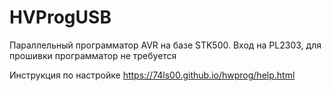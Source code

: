 # HVProgUSB

Параллельный программатор AVR на базе STK500. Вход на PL2303, для прошивки программатор не требуется

Инструкция по настройке https://74ls00.github.io/hwprog/help.html
